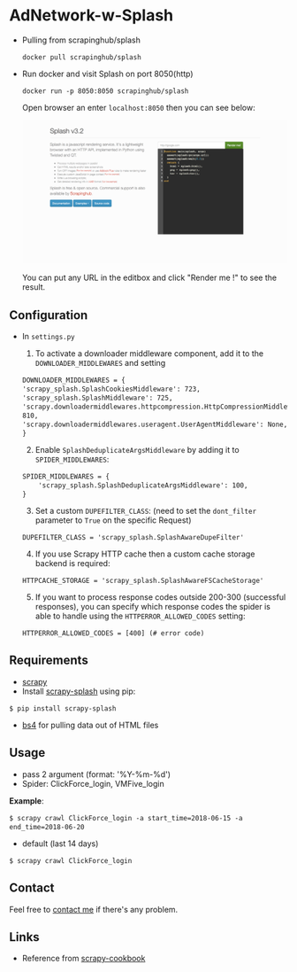 # AdNetwork-w-Splash

- Pulling from scrapinghub/splash
  
  ```
  docker pull scrapinghub/splash
  ```

- Run docker and visit Splash on port 8050(http)
  
  ```
  docker run -p 8050:8050 scrapinghub/splash
  ```
  Open browser an enter ```localhost:8050``` then you can see below:

  ![](https://github.com/MayYar/AdNetwork-w-Splash/blob/master/pic.png?raw=true)
  
  You can put any URL in the editbox and click "Render me !" to see the result.
  
## Configuration

- In  ```settings.py ```

  1. To activate a downloader middleware component, add it to the ```DOWNLOADER_MIDDLEWARES``` and setting

  ```
  DOWNLOADER_MIDDLEWARES = {
  'scrapy_splash.SplashCookiesMiddleware': 723,
  'scrapy_splash.SplashMiddleware': 725,
  'scrapy.downloadermiddlewares.httpcompression.HttpCompressionMiddleware': 810,
  'scrapy.downloadermiddlewares.useragent.UserAgentMiddleware': None,
  }
  ```
  2. Enable ```SplashDeduplicateArgsMiddleware``` by adding it to ```SPIDER_MIDDLEWARES```:
  ```
  SPIDER_MIDDLEWARES = {
      'scrapy_splash.SplashDeduplicateArgsMiddleware': 100,
  }
  ```
  3. Set a custom ```DUPEFILTER_CLASS```:
  (need to set the ```dont_filter``` parameter to ```True``` on the specific Request)
  ```
  DUPEFILTER_CLASS = 'scrapy_splash.SplashAwareDupeFilter'
  ```
  4. If you use Scrapy HTTP cache then a custom cache storage backend is required:
  ```
  HTTPCACHE_STORAGE = 'scrapy_splash.SplashAwareFSCacheStorage'
  ```
  5. If you want to process response codes outside 200-300 (successful responses), you can specify which response codes the spider is able to handle using the ```HTTPERROR_ALLOWED_CODES``` setting:
  ```
  HTTPERROR_ALLOWED_CODES = [400] (# error code)
  ```

## Requirements
- [scrapy](https://scrapy.org)
- Install [scrapy-splash](https://github.com/scrapy-plugins/scrapy-splash) using pip:
```
$ pip install scrapy-splash
```
- [bs4](https://www.crummy.com/software/BeautifulSoup/bs4/doc/) for pulling data out of HTML files

## Usage
- pass 2 argument (format: '%Y-%m-%d')
- Spider: ClickForce_login, VMFive_login

**Example**:
```
$ scrapy crawl ClickForce_login -a start_time=2018-06-15 -a end_time=2018-06-20
```
- default (last 14 days)
```
$ scrapy crawl ClickForce_login
```
## Contact
Feel free to [contact me](jyunyan.lu@gmail.com) if there's any problem.

## Links


- Reference from [scrapy-cookbook](http://scrapy-cookbook.readthedocs.io/zh_CN/latest/scrapy-12.html)


